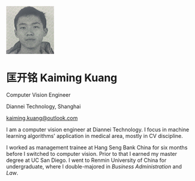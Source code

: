 <img src="profile.jpg" width=128 height=128 aligh=left />

# 匡开铭 Kaiming Kuang

Computer Vision Engineer

Diannei Technology, Shanghai

kaiming.kuang@outlook.com

I am a computer vision engineer at Diannei Technology. I focus in machine learning algorithms' application in medical area, mostly in CV discipline. 

I worked as management trainee at Hang Seng Bank China for six months before I switched to computer vision. Prior to that I earned my master degree at UC San Diego. I went to Renmin University of China for undergraduate, where I double-majored in *Business Administration* and *Law*.